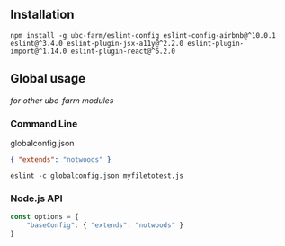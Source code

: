 
## Installation
```
npm install -g ubc-farm/eslint-config eslint-config-airbnb@^10.0.1 eslint@^3.4.0 eslint-plugin-jsx-a11y@^2.2.0 eslint-plugin-import@^1.14.0 eslint-plugin-react@^6.2.0
```

## Global usage
*for other ubc-farm modules*

### Command Line
globalconfig.json
```json
{ "extends": "notwoods" }
```

```
eslint -c globalconfig.json myfiletotest.js
```

### Node.js API
```javascript
const options = {
	"baseConfig": { "extends": "notwoods" }
}
```
